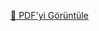 [📄 PDF'yi Görüntüle](https://github.com/aygulanavatan/Click-Buy/raw/main/melek%20y%C4%B1lmaz%20durum%20senaryosu1.pdf)






